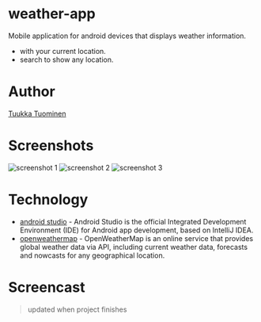 # weather-app

Mobile application for android devices that displays weather information.
- with your current location.
- search to show any location.

# Author

[Tuukka Tuominen](https://github.com/tuominentuukka)

# Screenshots

![screenshot 1](https://user-images.githubusercontent.com/77830209/169704703-4cdefbe7-65b9-4e16-bb65-c6812f4ed8bb.png)
![screenshot 2](https://user-images.githubusercontent.com/77830209/169704705-1a0e68b5-6fc7-4949-a483-ac71aa5c9011.png)
![screenshot 3](https://user-images.githubusercontent.com/77830209/169704706-96d46285-8f36-4707-be0e-b9f286c1941d.png)

# Technology

- [android studio](https://developer.android.com/studio) - Android Studio is the official Integrated Development Environment (IDE) for Android app development, based on IntelliJ IDEA.
- [openweathermap](https://openweathermap.org) - OpenWeatherMap is an online service that provides global weather data via API, including current weather data, forecasts and nowcasts for any geographical location.

# Screencast

> updated when project finishes
